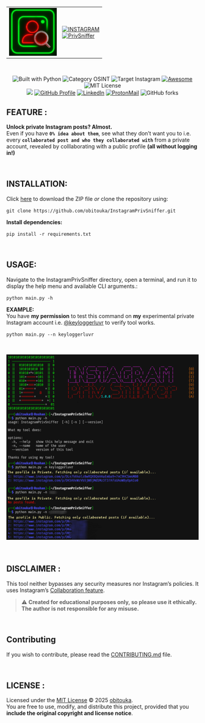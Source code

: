 <div align="center">

  <!--  
  <img src="https://github.com/obitouka/InstagramPrivSniffer/blob/main/img/logo.png" width="140"/>  
  <a href="https://git.io/typing-svg">
    <img src="https://readme-typing-svg.demolab.com?font=Audiowide&weight=400&size=70&letterSpacing=&duration=1&pause=9&color=FF0000&center=true&multiline=true&width=470&height=160&lines=INSTAGRAM;PrivSniffer">
  </a>
  -->
  
  <table>
   <td><img src="./assets/img/logo.png" width="125"/></td>
    <td>
      <!-- Instagram -->
      <a href="https://git.io/typing-svg"><img src="https://readme-typing-svg.herokuapp.com?font=Audiowide&size=50&duration=1&pause=10&color=E700FF&vCenter=true&width=350&lines=INSTAGRAM&repeat=true" alt="INSTAGRAM" /></a><br>
      <!-- PrivSniffer -->
      <a href="https://git.io/typing-svg"> <img src="https://readme-typing-svg.herokuapp.com?font=Audiowide&size=50&duration=1&pause=20&color=FF0000&vCenter=true&width=320&lines=PrivSniffer&repeat=true" alt="PrivSniffer" /></a>
    </td>
  </table>

  <br>
  
  <!-- Badges Row 1 -->
  <img alt="Built with Python" src="https://img.shields.io/badge/Built_with-Python-1987FF?logo=python&logoColor=white&style=plastic" height="30"/> <!-- PYTHON -->
  <img alt="Category OSINT" src="https://img.shields.io/badge/Category-OSINT-ff0004?style=plastic" height="30"/> <!-- Category: OSINT -->
  <img alt="Target Instagram" src="https://img.shields.io/badge/Target-Instagram-BD00FF?style=plastic" height="30"/> <!-- Target: INSTAGRAM -->
  <a href="https://awesome.re" title="Awesome"><img alt="Awesome" src="https://awesome.re/badge-flat.svg" height="30"/></a> <!-- Awesome -->
  <img alt="MIT License" src="https://img.shields.io/badge/License-MIT-D3FF00.svg?style=plastic" height="30"/> <!-- License: MIT -->  
  <img src="https://img.shields.io/github/stars/obitouka/InstagramPrivSniffer?style=plastic&color=ffffff&labelColor=111111&logo=github" width="140"/> <!-- Stars -->
  <a href="https://github.com/obitouka"><img alt="GitHub Profile" src="https://img.shields.io/badge/GitHub-111111?style=plastic&logo=github&logoColor=FF0000" width="103"/></a> <!-- Github -->
  <a href="https://www.linkedin.com/in/roshansankalpbehera/"><img alt="LinkedIn" src="https://img.shields.io/badge/LinkedIn-1987FF?style=plastic&logo=linkedin&logoColor=white" width="90"/></a> <!-- Linkedin -->
  <a href="mailto:obitouka@protonmail.com"><img alt="ProtonMail" src="https://img.shields.io/badge/ProtonMail-782DFF?style=plastic&logo=protonmail&logoColor=white" width="130"/></a> <!-- ProtonMail -->
  <img alt="GitHub forks" src="https://img.shields.io/github/forks/obitouka/InstagramPrivSniffer?style=plastic&color=ffffff&labelColor=111111&logo=github" width="140"/> <!-- Forks -->

  
</div>

## FEATURE :

**Unlock private Instagram posts? Almost.**  
Even if you have **```0% idea about them```**, see what they don’t want you to i.e. every **```collaborated post and who they collaborated with```** from a private account, revealed by colllaborating with a public profile **(all without logging in!)**

<br>

## INSTALLATION:   
Click [here](https://github.com/obitouka/InstagramPrivSniffer/archive/refs/heads/main.zip) to download the ZIP file *or* clone the repository using:
    
    git clone https://github.com/obitouka/InstagramPrivSniffer.git

**Install dependencies:**

    pip install -r requirements.txt

<br>

## USAGE:  
Navigate to the InstagramPrivSniffer directory, open a terminal, and run it to display the help menu and available CLI arguments.:

    python main.py -h


**EXAMPLE:**  
You have **my permission** to test this command on **my** experimental private Instagram account i.e. [@keyloggerluvr](https://www.instagram.com/keyloggerluvr) to verify tool works.

    python main.py --n keyloggerluvr
    

<br>

![Example](./assets/img/sample.png)

<br>

## DISCLAIMER :

This tool neither bypasses any security measures nor Instagram’s policies. It uses Instagram’s [Collaboration feature](https://help.instagram.com/3526836317546926).
> ⚠️ **Created for educational purposes only, so please use it ethically. The author is not responsible for any misuse.**

<br>

## Contributing
If you wish to contribute, please read the [CONTRIBUTING.md](.github/CONTRIBUTING.md) file.

<br>

## LICENSE :

Licensed under the [MIT License](LICENSE) © 2025 [obitouka](https://github.com/obitouka).  
You are free to use, modify, and distribute this project, provided that you **include the original copyright and license notice**.
